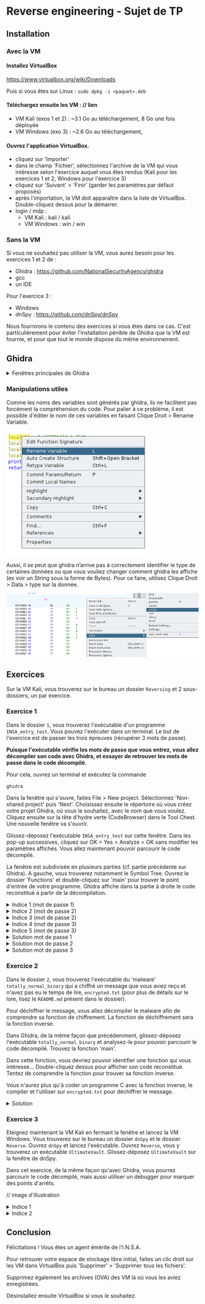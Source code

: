 # Reverse engineering - Sujet de TP

## Installation

### Avec la VM
#### Installez VirtualBox

https://www.virtualbox.org/wiki/Downloads

Puis si vous êtes sur Linux :
`sudo dpkg -i <paquet>.deb`

#### Téléchargez ensuite les VM : // lien
- VM Kali (exos 1 et 2) : ~3.1 Go au téléchargement, 8 Go une fois déployée
- VM Windows (exo 3) : ~2.6 Go au téléchargement, 

#### Ouvrez l'application VirtualBox.
- cliquez sur 'Importer'
- dans le champ 'Fichier', sélectionnez l'archive de la VM qui vous intéresse selon l'exercice auquel vous êtes rendus (Kali pour les exercices 1 et 2, Windows pour l'exercice 3)
- cliquez sur 'Suivant' > 'Finir' (garder les paramètres par défaut proposés)
- après l'importation, la VM doit apparaître dans la liste de VirtualBox. Double-cliquez dessus pour la démarrer.
- login / mdp : 
	- VM Kali : kali / kali
	- VM Windows : win / win

### Sans la VM
Si vous ne souhaitez pas utiliser la VM, vous aurez besoin pour les exercices 1 et 2 de :
- Ghidra : https://github.com/NationalSecurityAgency/ghidra
- gcc
- un IDE

Pour l'exercice 3 :
- Windows
- dnSpy : https://github.com/dnSpy/dnSpy

Nous fournirons le contenu des exercices si vous êtes dans ce cas. C'est particulièrement pour éviter l'installation pénible de Ghidra que la VM est fournie, et pour que tout le monde dispose du même environnement.

## Ghidra

<details><summary>Fenêtres principales de Ghidra</summary>

#### Program Trees
Dans le coin supérieur gauche, une fenêtre présente les sections du programme : il s’agit de la section `Program Trees`. Si vous avez déjà utilisé un outil comme PeStudio, cela devrait vous sembler familier.

![image info](images/pt.png)

#### Symbol Tree
La section `Symbol Tree` est très utile : elle contient les importations, les exportations et les fonctions que le programme utilise pour exécuter ses activités malveillantes.

![image info](images/st.png)

Lorsque Ghidra importe et analyse le programme, il tente d’attribuer un nom à certaines fonctions sur la base de l’analyse automatisée qu’il a effectuée. Dans l’image ci-dessus, l’une des fonctions est nommée « main ». 

**Si vous double-cliquez dessus, la fenêtre « Listing » principale de Ghidra est actualisée et affiche le code d’assembleur de la fonction main**

Nous pouvons également voir que certaines fonctions suivent une convention de dénomination générique qui commence par le préfixe « FUN_ », suivi d’une série de chiffres. Il s’agit de fonctions qui n’ont pas été définies par Ghidra et qui sont nommées « FUN_ » pour « function ». On leur attribue une valeur numérique hexadécimale qui représente l’emplacement de la fonction dans le code binaire.


#### Listing
La partie centrale de Ghidra (`Listing`) represente le code assembleur resultant au désassemblage du binaire du programme.

![image info](images/listing.png)


#### Decompile

Si vous cliquez sur une fonction comme « main », la fenêtre `Decompile` est mise à jour et contient maintenant des données. Cette fenêtre indique où Ghidra a tenté de convertir le code d’assemblage de la fenêtre « Listing » en C. L’analyste peut ainsi voir à quoi ressemblait le code de l’auteur.

![image info](images/decom.png)

</details>

### Manipulations utiles

Comme les noms des variables sont générés par ghidra, ils ne facilitent pas forcément la compréhension du code. Pour palier à ce problème, il est possible d'éditer le nom de ces variables en faisant Clique Droit > Rename Variable. 

![image info](images/renamevar.png)

Aussi, il se peut que ghidra n’arrive pas à correctement identifier le type de certaines données ou que vous vouliez changer comment ghidra les affiche (ex voir un String sous la forme de Bytes). Pour ce faire, utilisez Clique Droit > Data > type sur la donnée.

![image info](images/changetype.png)

## Exercices
Sur la VM Kali, vous trouverez sur le bureau un dossier `Reversing` et 2 sous-dossiers, un par exercice.

### Exercice 1

Dans le dossier `1`, vous trouverez l'exécutable d'un programme `INSA_entry_test`. Vous pouvez l'exécuter dans un terminal. Le but de l'exercice est de passer les trois épreuves (récupérer 3 mots de passe).

**Puisque l'exécutable vérifie les mots de passe que vous entrez, vous allez décompiler son code avec Ghidra, et essayer de retrouver les mots de passe dans le code décompilé.**

Pour cela, ouvrez un terminal et exécutez la commande

```bash
ghidra
```

Dans la fenêtre qui s'ouvre, faites File > New project. Sélectionnez 'Non-shared project' puis 'Next'. Choisissez ensuite le répertoire où vous créez votre projet Ghidra, où vous le souhaitez, avec le nom que vous voulez.
Cliquez ensuite sur la tête d'hydre verte (CodeBrowser) dans le Tool Chest. Une nouvelle fenêtre va s'ouvrir.

Glissez-déposez l'exécutable `INSA_entry_test` sur cette fenêtre. Dans les pop-up successives, cliquez sur OK > Yes > Analyze > OK sans modifier les paramètres affichés. Vous allez maintenant pouvoir parcourir le code décompilé.

La fenêtre est subdivisée en plusieurs parties (cf. partie précédente sur Ghidra). A gauche, vous trouverez notamment le Symbol Tree. Ouvrez le dossier 'Functions' et double-cliquez sur 'main' pour trouver le point d'entrée de votre programme. Ghidra affiche dans la partie à droite le code reconstitué à partir de la décompilation.

<details><summary>Indice 1 (mot de passe 1)</summary>

Repérez la fonction qui compare la valeur entrée au mot de passe attendu.
</details>

<details><summary>Indice 2 (mot de passe 2)</summary>

La fonction qui vérifie le mot de passe le fait par rapport à une variable qui a subi un pré-traitement via la fonction `rv`. Double-cliquez sur cette fonction pour comprendre ce qu'elle fait. L'un de ses arguments est le mot de passe attendu. Revenez au code décompilé de la fonction `test` et double-cliquez sur la variable passée pour cet argument.
</details>

<details><summary>Indice 3 (mot de passe 2)</summary>

Il s'agit de la variable `r`. Une fois que vous avez double-cliqué dessus, vous pouvez voir dans la fenêtre de Listing que son type est indéfini. Comme expliqué plus haut dans les manipulations utiles, faites un clic droit et spécifiez un type approprié via Data.
	Si vous avez spécifié le bon type et que vous avez compris la fonction `rv`, vous devriez pouvoir trouver la solution !
</details>

<details><summary>Indice 4 (mot de passe 3)</summary>

De la même façon que précédemment, une fonction (`xr`) pré-traite une variable qui est ensuite comparée au mot de passe entré. Identifiez ce que fait cette fonction. Identifiez la variable, passée en argument de cette fonction dans `test`, qui représente le mot de passe attendu.
</details>

<details><summary>Indice 5 (mot de passe 3)</summary>

La fonction `xr` est un XOR. Il s'agit d'une opération bit à bit. Vous pouvez utiliser ce site [CodeChef](https://cyberchef.org/#recipe=From_Hex('Space')XOR(%7B'option':'Hex','string':''%7D,'Standard',false)) pour faire l'opération entre les bytes que vous voyez dans le listing représentant `x` et la clé, que vous trouverez dans test.
</details>

<details><summary>Solution mot de passe 1</summary>

INSA{YodelingYogurt}
</details>

<details><summary>Solution mot de passe 2</summary>

INSA{ZigzaggingZucchini}
</details>

<details><summary>Solution mot de passe 3</summary>

INSA{GigglingGingerbread}

[Recette CodeChef](https://cyberchef.org/#recipe=From_Hex('Space')XOR(%7B'option':'Hex','string':'0x42'%7D,'Standard',false)&input=MGIgMGMgMTEgMDMgMzkgMDUgMmIgMjUgMjUgMmUgMmIgMmMgMjUgMDUgMmIgMmMgMjUgMjcgMzAgMjAgMzAgMjcgMjMgMjYgM2Y)
</details>


### Exercice 2

Dans le dossier `2`, vous trouverez l'exécutable du 'malware' `totally_normal_binary` qui a chiffré un message que vous aviez reçu et n'avez pas eu le temps de lire, `encrypted.txt` (pour plus de détails sur le lore, lisez le `README.md` présent dans le dossier).

Pour déchiffrer le message, vous allez décompiler le malware afin de comprendre sa fonction de chiffrement. La fonction de déchiffrement sera la fonction inverse.

Dans Ghidra, de la même façon que précédemment, glissez-déposez l'exécutable `totally_normal_binary` et analysez-le pour pouvoir parcourir le code décompilé. Trouvez la fonction 'main'.

Dans cette fonction, vous devriez pouvoir identifier une fonction qui vous intéresse... Double-cliquez dessus pour afficher son code reconstitué. Tentez de comprendre la fonction pour trouver sa fonction inverse.

Vous n'aurez plus qu'à coder un programme C avec la fonction inverse, le compiler et l'utiliser sur `encrypted.txt` pour déchiffrer le message.
<details><summary>Solution</summary>
	
```c
#include <stdio.h>

#define KEY 0xABCD1234 // Clé XOR pour le chiffrement
#define SUB_BASE 3 // Valeur de base pour la soustraction

void decryptFile(const char *inputFile, const char *outputFile) {
    FILE *input = fopen(inputFile, "r");
    FILE *output = fopen(outputFile, "w");

    if (input == NULL || output == NULL) {
        perror("Error when opening files");
        return;
    }

    int c;
    int sub = 1;
    int counter = 0;
    while ((c = fgetc(input)) != EOF) {
        // Déchiffrement
        c = c - sub;
        c = c ^ KEY;

        fputc(c, output);

        // Variation périodique de la soustraction basée sur le counter
        sub = (SUB_BASE + (counter % 10)) % 21;
        counter++;
    }

    fclose(input);
    fclose(output);
}


int main() {
    const char *encryptedFile = "./encrypted.txt";
    const char *decryptedFile = "./decrypted.txt";

    // Déchiffrement
    decryptFile(encryptedFile, decryptedFile);
    printf("Successful decryption.\n");

    return 0;
}
```

A titre d'information, voici le code source de `totally_normal_binary`
```c
#include <stdio.h>

#define KEY 0xABCD1234 // Clé XOR pour le chiffrement
#define ADD_BASE 3 // Valeur de base pour l'addition

void encryptFile(const char *inputFile, const char *outputFile) {
    FILE *input = fopen(inputFile, "r");
    FILE *output = fopen(outputFile, "w");

    if (input == NULL || output == NULL) {
        perror("Error when opening files");
        return;
    }

    int c;
    int add = 1;
    int counter = 0;
    while ((c = fgetc(input)) != EOF) {
        // Chiffrement : XOR avec la clé et addition
        c = c ^ KEY;
        c = c + add;

        fputc(c, output);

        // Variation périodique de l'addition basée sur le counter
        add = (ADD_BASE + (counter % 10)) % 21;
        counter++;
    }

    fclose(input);
    fclose(output);
}

int main() {
    const char *inputFile = "./original_file.txt";
    const char *encryptedFile = "./encrypted.txt";

    encryptFile(inputFile, encryptedFile);
    printf("Successful encryption.\n");

    if(remove(inputFile) == 0) {
        printf("Original file successfully deteleted.\n");
    } else {
        printf("Unable to delete the original file.\n");
    }

    return 0;
}
```
</details>


### Exercice 3

Eteignez maintenant la VM Kali en fermant la fenêtre et lancez la VM Windows. Vous trouverez sur le bureau un dossier `dnSpy` et le dossier `Reverse`. Ouvrez `dnSpy` et lancez l'exécutable. Ouvrez `Reverse`, vous y trouverez un exécutable `UltimateVault`. Glissez-déposez `UltimateVault` sur la fenêtre de dnSpy. 

Dans cet exercice, de la même façon qu'avec Ghidra, vous pourrez parcourir le code décompilé, mais aussi utiliser un debugger pour marquer des points d'arrêts.

// image d'illustration

<details><summary>Indice 1</summary>
Suite du walkthrough
</details>

<details><summary>Indice 2</summary>
Suite du walkthrough
</details>


## Conclusion

Félicitations ! Vous êtes un agent émérite de l'I.N.S.A.

Pour retrouver votre espace de stockage libre initial, faites un clic droit sur les VM dans VirtualBox puis 'Supprimer' > 'Supprimer tous les fichiers'.

Supprimez également les archives (OVA) des VM là où vous les aviez enregistrées.

Désinstallez ensuite VirtualBox si vous le souhaitez.
